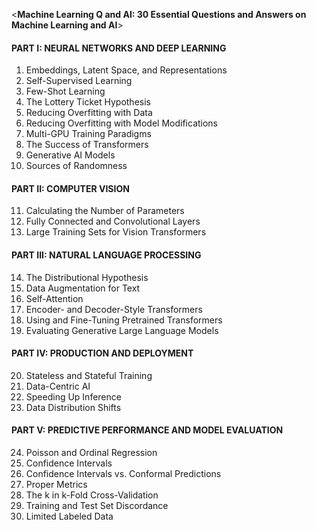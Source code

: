<**Machine Learning Q and AI: 30 Essential Questions and Answers on Machine Learning and AI**>

#### PART I: NEURAL NETWORKS AND DEEP LEARNING
1. Embeddings, Latent Space, and Representations
2. Self-Supervised Learning
3. Few-Shot Learning
4. The Lottery Ticket Hypothesis
5. Reducing Overfitting with Data
6. Reducing Overfitting with Model Modifications
7. Multi-GPU Training Paradigms
8. The Success of Transformers
9. Generative AI Models
10. Sources of Randomness

#### PART II: COMPUTER VISION
11. Calculating the Number of Parameters
12. Fully Connected and Convolutional Layers
13. Large Training Sets for Vision Transformers

#### PART III: NATURAL LANGUAGE PROCESSING
14. The Distributional Hypothesis
15. Data Augmentation for Text
16. Self-Attention
17. Encoder- and Decoder-Style Transformers
18. Using and Fine-Tuning Pretrained Transformers
19. Evaluating Generative Large Language Models

#### PART IV: PRODUCTION AND DEPLOYMENT
20. Stateless and Stateful Training
21. Data-Centric AI
22. Speeding Up Inference
23. Data Distribution Shifts

#### PART V: PREDICTIVE PERFORMANCE AND MODEL EVALUATION
24. Poisson and Ordinal Regression
25. Confidence Intervals
26. Confidence Intervals vs. Conformal Predictions
27. Proper Metrics
28. The k in k-Fold Cross-Validation
29. Training and Test Set Discordance
30. Limited Labeled Data
